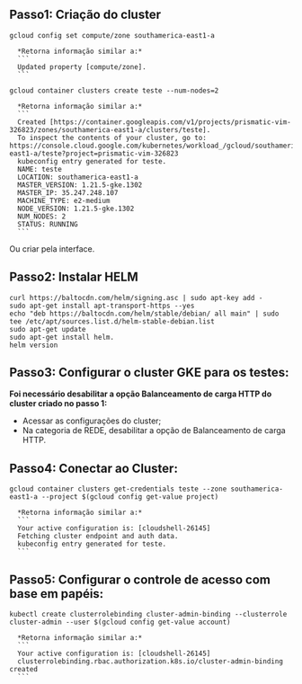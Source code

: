 ## Passo1: Criação do cluster

  ```
  gcloud config set compute/zone southamerica-east1-a
  ```
      *Retorna informação similar a:*
      ```
      Updated property [compute/zone].
      ```
  ```
  gcloud container clusters create teste --num-nodes=2
  ```
      *Retorna informação similar a:*
      ```
      Created [https://container.googleapis.com/v1/projects/prismatic-vim-326823/zones/southamerica-east1-a/clusters/teste].
      To inspect the contents of your cluster, go to: https://console.cloud.google.com/kubernetes/workload_/gcloud/southamerica-east1-a/teste?project=prismatic-vim-326823
      kubeconfig entry generated for teste.
      NAME: teste
      LOCATION: southamerica-east1-a
      MASTER_VERSION: 1.21.5-gke.1302
      MASTER_IP: 35.247.248.107
      MACHINE_TYPE: e2-medium
      NODE_VERSION: 1.21.5-gke.1302
      NUM_NODES: 2
      STATUS: RUNNING
      ```

Ou criar pela interface.

## Passo2: Instalar HELM
  ```
  curl https://baltocdn.com/helm/signing.asc | sudo apt-key add -
  sudo apt-get install apt-transport-https --yes
  echo "deb https://baltocdn.com/helm/stable/debian/ all main" | sudo tee /etc/apt/sources.list.d/helm-stable-debian.list
  sudo apt-get update
  sudo apt-get install helm.
  helm version
  ```
 
## Passo3: Configurar o cluster GKE para os testes:
**Foi necessário desabilitar a opção Balanceamento de carga HTTP do cluster criado no passo 1:**
* Acessar as configurações do cluster;
* Na categoria de REDE, desabilitar a opção de Balanceamento de carga HTTP.

## Passo4: Conectar ao Cluster:
  ```
  gcloud container clusters get-credentials teste --zone southamerica-east1-a --project $(gcloud config get-value project)
  ```
      *Retorna informação similar a:*
      ```
      Your active configuration is: [cloudshell-26145]
      Fetching cluster endpoint and auth data.
      kubeconfig entry generated for teste.
      ```
## Passo5: Configurar o controle de acesso com base em papéis:

  ```
  kubectl create clusterrolebinding cluster-admin-binding --clusterrole cluster-admin --user $(gcloud config get-value account)
  ```
      *Retorna informação similar a:*
      ```
      Your active configuration is: [cloudshell-26145]
      clusterrolebinding.rbac.authorization.k8s.io/cluster-admin-binding created
      ```